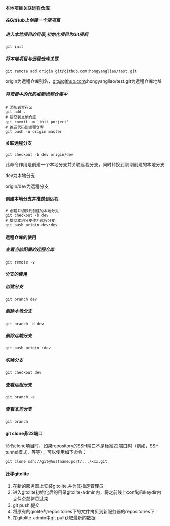 ﻿#### 本地项目关联远程仓库
##### 在GitHub上创建一个空项目

##### 进入本地项目的目录,初始化项目为Git项目
```
git init
```

##### 将本地项目与远程仓库关联
```
git remote add origin git@github.com:hongyangliao/test.git
```
origin为远程仓库别名，git@github.com:hongyangliao/test.git为远程仓库地址


##### 将项目中的代码推到远程仓库中
```
# 添加到暂存区
git add .
# 提交到本地仓库
git commit -m 'init porject'
# 推送代码到远程仓库
git push -u origin master
```

#### 关联远程分支
```
git checkout -b dev origin/dev
```
此命令作用是创建一个本地分支并关联远程分支，同时转换到刚刚创建的本地分支

dev为本地分支

origin/dev为远程分支


#### 创建本地分支并推送到远程
```
# 创建并切换到创建的本地分支
git checkout -b dev
# 提交本地分支作为远程分支
git push origin dev:dev
```

#### 远程仓库的使用
##### 查看当前配置的远程仓库
```
git remote -v
```

#### 分支的使用
##### 创建分支
```
git branch dev
```

##### 删除本地分支
```
git branch -d dev
```

##### 删除远端分支
```
git push origin :dev
```

##### 切换分支
```
git checkout dev
```

##### 查看远程分支
```
git branch -a
```

##### 查看本地分支
```
git branch
```

#### git clone非22端口
命令clone项目时，如果repository的SSH端口不是标准22端口时（例如，SSH tunnel模式，等等），可以使用如下命令：

```
git clone ssh://git@hostname:port/.../xxx.git
```

#### 迁移gitolite
1. 在新的服务器上安装gitolite,并为其指定管理员
2. 进入gitolite初始化后的目录gitolite-admin内，将之前线上config和keydir内文件全部拷贝过来
3. git push,提交
4. 将原有的giolite的repositories下的文件拷贝到新服务器的repositories下
5. 在gitolite-admin中git pull获取最新的数据
